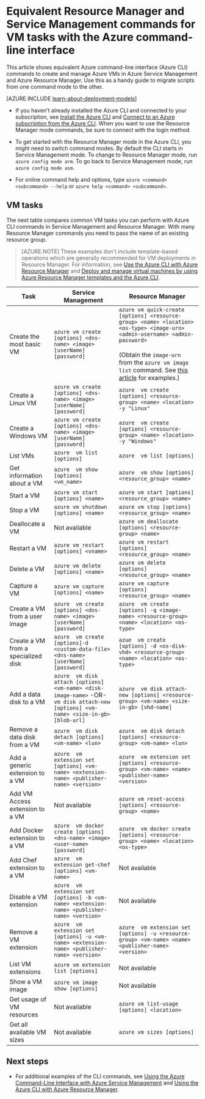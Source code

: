 <!-- rename to virtual-machines-windows-cli-manage -->

<properties
	pageTitle="Equivalent Azure CLI commands for VM tasks | Azure"
	description="Equivalent Azure CLI commands to create and manage Azure VMs in Azure Resource Manager and Azure Service Management modes"
	services="virtual-machines"
	documentationCenter=""
	authors="dlepow"
	manager="timlt"
	editor=""
	tags="azure-resource-manager,azure-service-management"/>

<tags
	ms.service="virtual-machines"
	ms.date="12/14/2015"
	wacn.date=""/>


# Equivalent Resource Manager and Service Management commands for VM tasks with the Azure command-line interface
This article shows equivalent Azure command-line interface (Azure CLI) commands to create and manage Azure VMs in Azure Service Management and Azure Resource Manager. Use this as a handy guide to migrate scripts from one command mode to the other.

[AZURE.INCLUDE [learn-about-deployment-models](../includes/learn-about-deployment-models-both-include.md)]



* If you haven't already installed the Azure CLI and connected to your subscription, see [Install the Azure CLI](/documentation/articles/xplat-cli-install) and [Connect to an Azure subscription from the Azure CLI](/documentation/articles/xplat-cli-connect). When you want to use the Resource Manager mode commands, be sure to connect with the login method.

* To get started with the Resource Manager mode in the Azure CLI, you might need to switch command modes. By default the CLI starts in Service Management mode. To change to Resource Manager mode, run `azure config mode arm`. To go back to Service Management mode, run `azure config mode asm`.

* For online command help and options, type `azure <command> <subcommand> --help` or `azure help <command> <subcommand>`.

## VM tasks
The next table compares common VM tasks you can perform with Azure CLI commands in Service Management and Resource Manager. With many Resource Manager commands you need to pass the name of an existing resource group.

> [AZURE.NOTE] These examples don't include template-based operations which are generally recommended for VM deployments in Resource Manager. For information, see [Use the Azure CLI with Azure Resource Manager](/documentation/articles/xplat-cli-azure-resource-manager) and [Deploy and manage virtual machines by using Azure Resource Manager templates and the Azure CLI](/documentation/articles/virtual-machines-deploy-rmtemplates-azure-cli).

Task | Service Management | Resource Manager
-------------- | ----------- | -------------------------
Create the most basic VM | `azure vm create [options] <dns-name> <image> [userName] [password]` | `azure vm quick-create [options] <resource-group> <name> <location> <os-type> <image-urn> <admin-username> <admin-password>`<br/><br/>(Obtain the `image-urn` from the `azure vm image list` command. See [this article](/documentation/articles/resource-groups-vm-searching) for examples.)
Create a Linux VM | `azure vm create [options] <dns-name> <image> [userName] [password]` | `azure  vm create [options] <resource-group> <name> <location> -y "Linux"`
Create a Windows VM | `azure vm create [options] <dns-name> <image> [userName] [password]` | `azure  vm create [options] <resource-group> <name> <location> -y "Windows"`
List VMs | `azure  vm list [options]` | `azure  vm list [options]`
Get information about a VM | `azure  vm show [options] <vm_name>` | `azure  vm show [options] <resource_group> <name>`
Start a VM | `azure vm start [options] <name>` | `azure vm start [options] <resource_group> <name>`
Stop a VM | `azure vm shutdown [options] <name>` | `azure vm stop [options] <resource_group> <name>`
Deallocate a VM | Not available | `azure vm deallocate [options] <resource-group> <name>`
Restart a VM | `azure vm restart [options] <vname>` | `azure vm restart [options] <resource_group> <name>`
Delete a VM | `azure vm delete [options] <name>` | `azure vm delete [options] <resource_group> <name>`
Capture a VM | `azure vm capture [options] <name>` | `azure vm capture [options] <resource_group> <name>`
Create a VM from a user image | `azure  vm create [options] <dns-name> <image> [userName] [password]` | `azure  vm create [options] -q <image-name> <resource-group> <name> <location> <os-type>`
Create a VM from a specialized disk | `azure  vm create [options]-d <custom-data-file> <dns-name> [userName] [password]` | `azue  vm create [options] -d <os-disk-vhd> <resource-group> <name> <location> <os-type>`
Add a data disk to a VM | `azure  vm disk attach [options] <vm-name> <disk-image-name>` -OR- <br/>  `vm disk attach-new [options] <vm-name> <size-in-gb> [blob-url]` | `azure  vm disk attach-new [options] <resource-group> <vm-name> <size-in-gb> [vhd-name]`
Remove a data disk from a VM | `azure  vm disk detach [options] <vm-name> <lun>` | `azure  vm disk detach [options] <resource-group> <vm-name> <lun>`
Add a generic extension to a VM | `azure  vm extension set [options] <vm-name> <extension-name> <publisher-name> <version>` | `azure  vm extension set [options] <resource-group> <vm-name> <name> <publisher-name> <version>`
Add VM Access extension to a VM | Not available | `azure vm reset-access [options] <resource-group> <name>`
Add Docker extension to a VM | `azure  vm docker create [options] <dns-name> <image> <user-name> [password]` | `azure  vm docker create [options] <resource-group> <name> <location> <os-type>`
Add Chef extension to a VM | `azure  vm extension get-chef [options] <vm-name>` | Not available
Disable a VM extension | `azure  vm extension set [options] -b <vm-name> <extension-name> <publisher-name> <version>` | Not available
Remove a VM extension | `azure  vm extension set [options] -u <vm-name> <extension-name> <publisher-name> <version>` | `azure  vm extension set [options] -u <resource-group> <vm-name> <name> <publisher-name> <version>`
List VM extensions | `azure vm extension list [options]` | Not available
Show a VM image | `azure vm image show [options]` | Not available
Get usage of VM resources | Not available | `azure vm list-usage [options] <location>`
Get all available VM sizes | Not available | `azure vm sizes [options]`


## Next steps

* For additional examples of the CLI commands, see [Using the Azure Command-Line Interface with Azure Service Management](/documentation/articles/virtual-machines-command-line-tools) and
[Using the Azure CLI with Azure Resource Manager](/documentation/articles/azure-cli-arm-commands).
